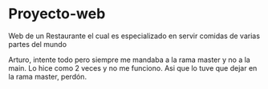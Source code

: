 # Proyecto-web
Web de un Restaurante el cual es especializado en servir comidas de varias partes del mundo


Arturo, intente todo pero siempre me mandaba a la rama master y no a la main. Lo hice como 2 veces y no me funciono. Asi que lo tuve que dejar en la rama master, perdón.
